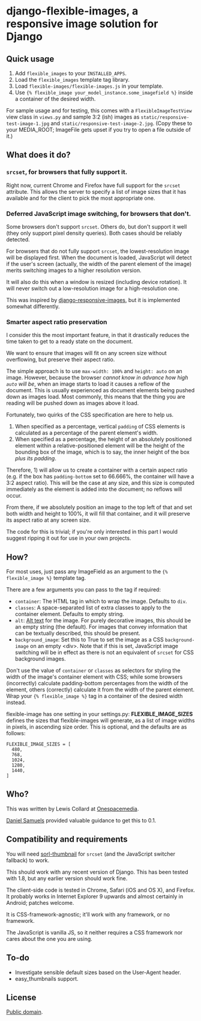 # django-flexible-images, a responsive image solution for Django

## Quick usage

1. Add `flexible_images` to your `INSTALLED_APPS`.
2. Load the `flexible_images` template tag library.
3. Load `flexible-images/flexible-images.js` in your template.
4. Use `{% flexible_image your_model_instance.some_imagefield %}` inside a
   container of the desired width.

For sample usage and for testing, this comes with a `FlexibleImageTestView`
view class in `views.py` and sample 3:2 (ish) images as
`static/responsive-test-image-1.jpg` and
`static/responsive-test-image-2.jpg`. (Copy these to your MEDIA_ROOT;
ImageFile gets upset if you try to open a file outside of it.)

## What does it do?

### `srcset`, for browsers that fully support it.

Right now, current Chrome and Firefox have full support for the `srcset`
attribute. This allows the server to specify a list of image sizes that it
has available and for the client to pick the most appropriate one.

### Deferred JavaScript image switching, for browsers that don't.

Some browsers don't support `srcset`. Others do, but don't support it well
(they only support pixel density queries). Both cases should be reliably
detected.

For browsers that do not fully support `srcset`, the lowest-resolution image
will be displayed first. When the document is loaded, JavaScript will detect
if the user's screen (actually, the width of the parent element of the image)
merits switching images to a higher resolution version.

It will also do this when a window is resized (including device rotation). It
will never switch out a low-resolution image for a high-resolution one.

This was inspired by
[django-responsive-images](https://github.com/onespacemedia/django-responsive-images),
but it is implemented somewhat differently.


### Smarter aspect ratio preservation

I consider this the most important feature, in that it drastically reduces
the time taken to get to a ready state on the document.

We want to ensure that images will fit on any screen size without overflowing,
but preserve their aspect ratio.

The simple approach is to use `max-width: 100%` and `height: auto` on an
image. However, because the browser *cannot know in advance how high
`auto` will be*, when an image starts to load it causes a reflow of the
document. This is usually experienced as document elements being pushed down
as images load. Most commonly, this means that the thing you are reading
will be pushed down as images above it load.

Fortunately, two quirks of the CSS specification are here to help us.

1. When specified as a percentage, vertical `padding` of CSS elements is
   calculated as a percentage of the parent element's width.
2. When specified as a percentage, the height of an absolutely positioned
   element within a relative-positioned element will be the height of the
   bounding box of the image, which is to say, the inner height of the box
   *plus its padding*.

Therefore, 1) will allow us to create a container with a certain aspect ratio
(e.g. if the box has `padding-bottom` set to 66.666%, the container will have
a 3:2 aspect ratio). This will be the case at any size, and this size is
computed immediately as the element is added into the document; no reflows
will occur.

From there, if we absolutely position an image to the top left of that and
set both width and height to 100%, it will fill that container, and it will
preserve its aspect ratio at any screen size.

The code for this is trivial; if you're only interested in this part I would
suggest ripping it out for use in your own projects.

## How?

For most uses, just pass any ImageField as an argument to the
`{% flexible_image %}` template tag.

There are a few arguments you can pass to the tag if required:

* `container`: The HTML tag in which to wrap the image. Defaults to `div`.
* `classes`: A space-separated list of extra classes to apply to the container
  element. Defaults to empty string.
* `alt`: [Alt text](https://en.wikipedia.org/wiki/Alt_attribute) for the
  image. For purely decorative images, this should be an empty string (the
  default). For images that convey information that can be textually described,
  this should be present.
* `background_image`: Set this to True to set the image as a CSS
  `background-image` on an empty &lt;div&gt;. Note that if this is set,
  JavaScript image switching will be in effect as there is not an equivalent
  of `srcset` for CSS background images.

Don't use the value of `container` or `classes` as selectors for styling the
width of the image's container element with CSS; while some browsers
(incorrectly) calculate padding-bottom percentages from the width of the
element, others (correctly) calculate it from the width of the parent element.
Wrap your `{% flexible_image %}` tag in a container of the desired width
instead.

flexible-image has one setting in your settings.py: **FLEXIBLE_IMAGE_SIZES**
defines the sizes that flexible-images will generate, as a list of image
widths in pixels, in ascending size order. This is optional, and the defaults
are as follows:

```
FLEXIBLE_IMAGE_SIZES = [
  480,
  768,
  1024,
  1280,
  1440,
]
```

## Who?

This was written by Lewis Collard at
[Onespacemedia](http://www.onespacemedia.com/).

[Daniel Samuels](http://danielsamuels.co.uk/) provided valuable guidance to get this to 0.1.

## Compatibility and requirements

You will need
[sorl-thumbnail](https://sorl-thumbnail.readthedocs.org) for `srcset`
(and the JavaScript switcher fallback) to work.

This should work with any recent version of Django. This has been tested with
1.8, but any earlier version should work fine.

The client-side code is tested in Chrome, Safari (iOS and OS X), and Firefox.
It probably works in Internet Explorer 9 upwards and almost certainly in
Android; patches welcome.

It is CSS-framework-agnostic; it'll work with any framework, or no framework.

The JavaScript is vanilla JS, so it neither requires a CSS framework nor cares
about the one you are using.

## To-do

* Investigate sensible default sizes based on the User-Agent header.
* easy_thumbnails support.

## License

[Public domain](https://creativecommons.org/publicdomain/zero/1.0/).
